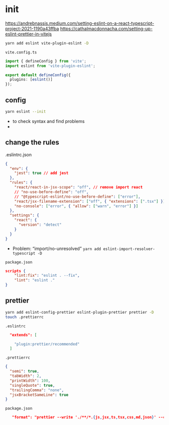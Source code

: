 # init

https://andrebnassis.medium.com/setting-eslint-on-a-react-typescript-project-2021-1190a43ffba
https://cathalmacdonnacha.com/setting-up-eslint-prettier-in-vitejs

```sh
yarn add eslint vite-plugin-eslint -D
```

`vite.config.ts`

```ts
import { defineConfig } from 'vite';
import eslint from 'vite-plugin-eslint';

export default defineConfig({
  plugins: [eslint()]
});
```

## config

```sh
yarn eslint --init
```

- to check syntax and find problems
-

## change the rules

.eslintrc.json

```json
{
  "env": {
    "jest": true // add jest
  },
  "rules": {
    "react/react-in-jsx-scope": "off", // remove import react
    // "no-use-before-define": "off",
    // "@typescript-eslint/no-use-before-define": ["error"],
    "react/jsx-filename-extension": ["off", { "extensions": [".tsx"] }],
    "no-console": ["error", { "allow": ["warn", "error"] }]
  },
  "settings": {
    "react": {
      "version": "detect"
    }
  }
}
```

- Problem: “import/no-unresolved”
  `yarn add eslint-import-resolver-typescript -D`

`package.json`

```json
scripts {
    "lint:fix": "eslint . --fix",
    "lint": "eslint ."
}
```

## prettier

```sh
yarn add eslint-config-prettier eslint-plugin-prettier prettier -D
touch .prettierrc
```

`.eslintrc`

```json
  "extends": [

    "plugin:prettier/recommended"
  ]
```

`.prettierrc`

```json
{
  "semi": true,
  "tabWidth": 2,
  "printWidth": 100,
  "singleQuote": true,
  "trailingComma": "none",
  "jsxBracketSameLine": true
}
```

`package.json`

```json
   "format": "prettier --write './**/*.{js,jsx,ts,tsx,css,md,json}' --config ./.prettierrc"
```
